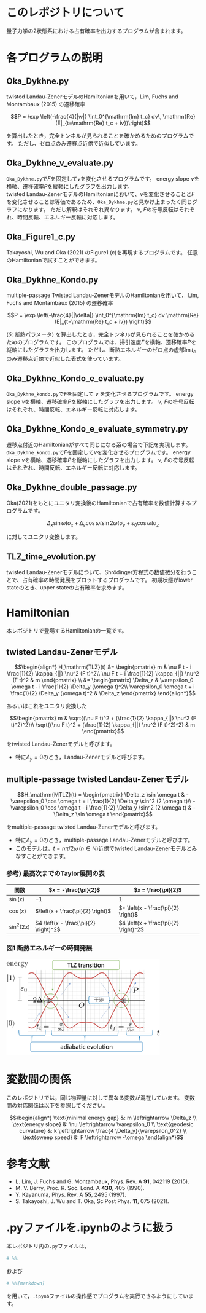 # このレポジトリについて
量子力学の2状態系における占有確率を出力するプログラムが含まれます。

# 各プログラムの説明
## Oka_Dykhne.py
twisted Landau-ZenerモデルのHamiltonianを用いて，Lim, Fuchs and Montambaux (2015) の遷移確率
```math
P = \exp \left(-\frac{4}{|w|} \int_0^{\mathrm{Im} t_c} dv\, \mathrm{Re} (E|_{t=\mathrm{Re} t_c + iv})\right)
```
を算出したとき，完全トンネルが見られることを確かめるためのプログラムです。
ただし、ゼロ点のみ遷移点近傍で近似しています。

## Oka_Dykhne_v_evaluate.py
`Oka_Dykhne.py`で$`F`$を固定して$`\nu`$を変化させるプログラムです。
energy slope $`\nu`$を横軸、遷移確率$`P`$を縦軸にしたグラフを出力します。<br>
twisted Landau-ZenerモデルのHamiltonianにおいて、$`\nu`$を変化させることと$`F`$を変化させることは等価であるため、`Oka_Dykhne.py`と見かけ上まったく同じグラフになります。
ただし解釈はそれぞれ異なります。
$`\nu`$, $`F`$の符号反転はそれぞれ、時間反転、エネルギー反転に対応します。

## Oka_Figure1_c.py
Takayoshi, Wu and Oka (2021) のFigure1 (c)を再現するプログラムです。
任意のHamiltonianで試すことができます。

## Oka_Dykhne_Kondo.py
multiple-passage Twisted Landau-ZenerモデルのHamiltonianを用いて，
Lim, Fuchs and Montambaux (2015) の遷移確率
```math
P = \exp \left(-\frac{4}{|\delta|} \int_0^{\mathrm{Im} t_c} dv
     \mathrm{Re} (E|_{t=\mathrm{Re} t_c + iv}) \right)
```
($`\delta:`$ 断熱パラメータ) を算出したとき，完全トンネルが見られることを確かめるためのプログラムです。
このプログラムでは、掃引速度$`F`$を横軸、遷移確率$`P`$を縦軸にしたグラフを出力します。
ただし、断熱エネルギーのゼロ点の虚部$`\mathrm{Im} \, t_c`$のみ遷移点近傍で近似した表式を使っています。

## Oka_Dykhne_Kondo_e_evaluate.py
`Oka_Dykhne_kondo.py`で$`F`$を固定して $`\nu`$ を変化させるプログラムです。
energy slope $`\nu`$を横軸、遷移確率$`P`$を縦軸にしたグラフを出力します。
$`\nu`$, $`F`$の符号反転はそれぞれ、時間反転、エネルギー反転に対応します。

## Oka_Dykhne_Kondo_e_evaluate_symmetry.py
遷移点付近のHamiltonianがすべて同じになる系の場合で下記を実現します。
`Oka_Dykhne_kondo.py`で$`F`$を固定して$`\nu`$を変化させるプログラムです。
energy slope $`\nu`$を横軸、遷移確率$`P`$を縦軸にしたグラフを出力します。
$`\nu`$, $`F`$の符号反転はそれぞれ、時間反転、エネルギー反転に対応します。

## Oka_Dykhne_double_passage.py
Oka(2021)をもとにユニタリ変換後のHamiltonianで占有確率を数値計算するプログラムです。
```math
\Delta_x \sin{\omega t} \sigma_x
+ \Delta_y \cos{\omega t} \sin{2 \omega t}\sigma_y
+ \varepsilon_0 \cos{\omega t} \sigma_z
```
に対してユニタリ変換します。

## TLZ_time_evolution.py
twisted Landau-Zenerモデルについて、Shr&ouml;dinger方程式の数値微分を行うことで、占有確率の時間発展をプロットするプログラムです。
初期状態がlower stateのとき、upper stateの占有確率を求めます。

# Hamiltonian
本レポジトリで登場するHamiltonianの一覧です。
## twisted Landau-Zenerモデル
```math
\begin{align*}
     H_\mathrm{TLZ}(t)
     &=
     \begin{pmatrix}
          m & \nu F t - i \frac{1}{2} \kappa_{||} \nu^2 (F t)^2\\
          \nu F t + i \frac{1}{2} \kappa_{||} \nu^2 (F t)^2 & m
     \end{pmatrix} \\
     &=
     \begin{pmatrix}
          \Delta_z & \varepsilon_0 \omega t - i \frac{1}{2} \Delta_y (\omega t)^2\\
          \varepsilon_0 \omega t + i \frac{1}{2} \Delta_y (\omega t)^2 & \Delta_z
     \end{pmatrix} 
\end{align*}
```
あるいはこれをユニタリ変換した
```math
\begin{pmatrix}
    m & \sqrt{(\nu F t)^2 + (\frac{1}{2} \kappa_{||} \nu^2 (F t)^2)^2}\\
    \sqrt{(\nu F t)^2 + (\frac{1}{2} \kappa_{||} \nu^2 (F t)^2)^2} & m
\end{pmatrix}
```
をtwisted Landau-Zenerモデルと呼びます。

- 特に$`\Delta_y = 0`$のとき，Landau-Zenerモデルと呼びます。

## multiple-passage twisted Landau-Zenerモデル
```math
H_\mathrm{MTLZ}(t)
=
\begin{pmatrix}
\Delta_z \sin \omega t & -\varepsilon_0 \cos \omega t + i \frac{1}{2} \Delta_y \sin^2 (2 \omega t)\\
-\varepsilon_0 \cos \omega t - i \frac{1}{2} \Delta_y \sin^2 (2 \omega t) & -\Delta_z \sin \omega t
\end{pmatrix}
```
をmultiple-passage twisted Landau-Zenerモデルと呼びます。

- 特に$`\Delta_y = 0`$のとき，multiple-passage Landau-Zenerモデルと呼びます。<br>
- このモデルは，$`t = n \pi/2\omega \, (n \in \mathbb{N})`$近傍でtwisted Landau-Zenerモデルとみなすことができます。

### 参考) 最高次までのTaylor展開の表

| 関数 | $`x = -\frac{\pi}{2}`$ | $`x = \frac{\pi}{2}`$
| -- | -- | -- |
| $`\sin(x)`$ | $`-1`$ | $`1`$
| $`\cos(x)`$ | $`\left(x + \frac{\pi}{2} \right)`$| $`- \left(x - \frac{\pi}{2} \right)`$
| $`\sin^2(2x)`$ | $`4 \left(x - \frac{\pi}{2} \right)^2`$ | $`4 \left(x + \frac{\pi}{2} \right)^2`$

### 図1 断熱エネルギーの時間発展
<img src="resources/MTLZ_Hamiltonian.jpg" alt="MTLZ Hamitonianの概要" width=400>
<br>

# 変数間の関係
このレポジトリでは，同じ物理量に対して異なる変数が混在しています。
変数間の対応関係は以下を参照してください。

```math
\begin{align*}
\text{minimal energy gap} &: m \leftrightarrow \Delta_z \\
\text{energy slope} &: \nu \leftrightarrow \varepsilon_0 \\
\text{geodesic curvature} &: k \leftrightarrow \frac{4 \Delta_y}{\varepsilon_0^2} \\
\text{sweep speed} &: F \leftrightarrow -\omega
\end{align*}
```


# 参考文献
- L. Lim, J. Fuchs and G. Montambaux, Phys. Rev. A **91**, 042119 (2015).
- M. V. Berry, Proc. R. Soc. Lond. A **430**, 405 (1990).
- Y. Kayanuma, Phys. Rev. A **55**, 2495 (1997).
- S. Takayoshi, J. Wu and T. Oka, SciPost Phys. **11**, 075 (2021).

# .pyファイルを.ipynbのように扱う
本レポジトリ内の`.py`ファイルは，
```python
# %%
```
および
```python
# %%[markdown]
```
を用いて，`.ipynb`ファイルの操作感でプログラムを実行できるようにしています。